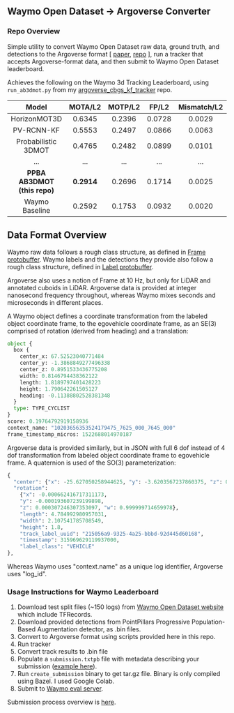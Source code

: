 
## Waymo Open Dataset -> Argoverse Converter

### Repo Overview

Simple utility to convert Waymo Open Dataset raw data, ground truth, and detections to the Argoverse format [ [paper](https://arxiv.org/abs/1911.02620), [repo](https://github.com/argoai/argoverse-api) ], run a tracker that accepts Argoverse-format data, and then submit to Waymo Open Dataset leaderboard.

Achieves the following on the Waymo 3d Tracking Leaderboard, using `run_ab3dmot.py` from my [argoverse_cbgs_kf_tracker](https://github.com/johnwlambert/argoverse_cbgs_kf_tracker) repo.

|    Model                    | MOTA/L2    | 	MOTP/L2   | 	FP/L2	  |   Mismatch/L2	|   Miss/L2  |
| :-------------------------: | :-------:  | :--------: | :--------:| :--------:    | :--------: |
| HorizonMOT3D                | 0.6345     | 0.2396     | 0.0728    | 0.0029        | 0.2899     |
| PV-RCNN-KF                  | 0.5553     | 0.2497     | 0.0866    | 0.0063        | 0.3518     |
| Probabilistic 3DMOT         | 0.4765     | 0.2482     | 0.0899    | 0.0101        | 0.4235     |
|            ...              |   ...      |    ...     |    ...    |     ...       |   ...      |
| **PPBA AB3DMOT (this repo)**| **0.2914** |  0.2696	  | 0.1714    |	0.0025 	      | 0.5347     |
| Waymo Baseline              |  0.2592	   | 0.1753	    | 0.0932    |	0.0020	      |  0.3122    |


## Data Format Overview

Waymo raw data follows a rough class structure, as defined in [Frame protobuffer](https://github.com/waymo-research/waymo-open-dataset/blob/master/waymo_open_dataset/dataset.proto).
Waymo labels and the detections they provide also follow a rough class structure, defined in [Label protobuffer](https://github.com/waymo-research/waymo-open-dataset/blob/master/waymo_open_dataset/label.proto).

Argoverse also uses a notion of Frame at 10 Hz, but only for LiDAR and annotated cuboids in LiDAR. Argoverse data is provided at integer nanosecond frequency throughout, whereas Waymo mixes seconds and microseconds in different places.

A Waymo object defines a coordinate transformation from the labeled object coordinate frame, to the egovehicle coordinate frame, as an SE(3) comprised of rotation (derived from heading) and a translation:
```python
object {
  box {
    center_x: 67.52523040771484
    center_y: -1.3868849277496338
    center_z: 0.8951533436775208
    width: 0.8146794438362122
    length: 1.8189797401428223
    height: 1.790642261505127
    heading: -0.11388802528381348
  }
  type: TYPE_CYCLIST
}
score: 0.19764792919158936
context_name: "10203656353524179475_7625_000_7645_000"
frame_timestamp_micros: 1522688014970187
```

Argoverse data is provided similarly, but in JSON with full 6 dof instead of 4 dof transformation from labeled object coordinate frame to egovehicle frame. A quaternion is used of the SO(3) parameterization:
```python
{
  "center": {"x": -25.627050258944625, "y": -3.6203567237860375, "z": 0.4981851744013227}, 
  "rotation": 
    {"x": -0.000662416717311173, 
    "y": -0.000193607239199898, 
    "z": 0.000307246307353097, "w": 0.999999714659978}, 
    "length": 4.784992980957031, 
    "width": 2.107541785708549, 
    "height": 1.8, 
    "track_label_uuid": "215056a9-9325-4a25-bbbd-92d445d60168", 
    "timestamp": 315969629119937000, 
    "label_class": "VEHICLE"
},
```

Whereas Waymo uses "context.name" as a unique log identifier, Argoverse uses "log_id".

### Usage Instructions for Waymo Leaderboard

1. Download test split files (~150 logs) from [Waymo Open Dataset website](https://waymo.com/open/download/) which include TFRecords.
2. Download provided detections from PointPillars Progressive Population-Based Augmentation detector, as .bin files.
3. Convert to Argoverse format using scripts provided here in this repo.
4. Run tracker
5. Convert track results to .bin file
6. Populate a `submission.txtpb` file with metadata describing your submission ([example here](https://raw.githubusercontent.com/waymo-research/waymo-open-dataset/master/waymo_open_dataset/metrics/tools/submission.txtpb)).
7. Run `create_submission` binary to get tar.gz file. Binary is only compiled using Bazel. I used Google Colab. 
8. Submit to [Waymo eval server](https://waymo.com/open/challenges/3d-tracking/).


Submission process overview is [here](https://github.com/waymo-research/waymo-open-dataset/blob/master/docs/quick_start.md#use-pre-compiled-pippip3-packages).

